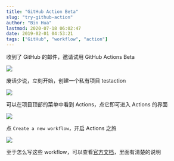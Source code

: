 ```yaml
---
title: "GitHub Action Beta"
slug: "try-github-action"
author: "Bin Hua"
lastmod: 2020-07-18 06:02:47
date: 2019-02-01 04:53:21
tags: ["GitHub", "workflow", "action"]
---
```


收到了 GitHub 的邮件，邀请试用 GitHub Actions Beta

![](/imgs/try-github-action-01.png)

废话少说，立刻开始，创建一个私有项目 testaction

![](/imgs/try-github-action-02.png)

可以在项目顶部的菜单中看到 Actions，点它即可进入 Actions 的界面

![](/imgs/try-github-action-03.png)

点 `Create a new workflow`，开启 Actions 之旅

![](/imgs/try-github-action-04.png)

至于怎么写这些 workflow，可以查看[官方文档](https://developer.github.com/actions/?utm_source=announcement&utm_medium=email&utm_campaign=ww-actions-beta)，里面有清楚的说明